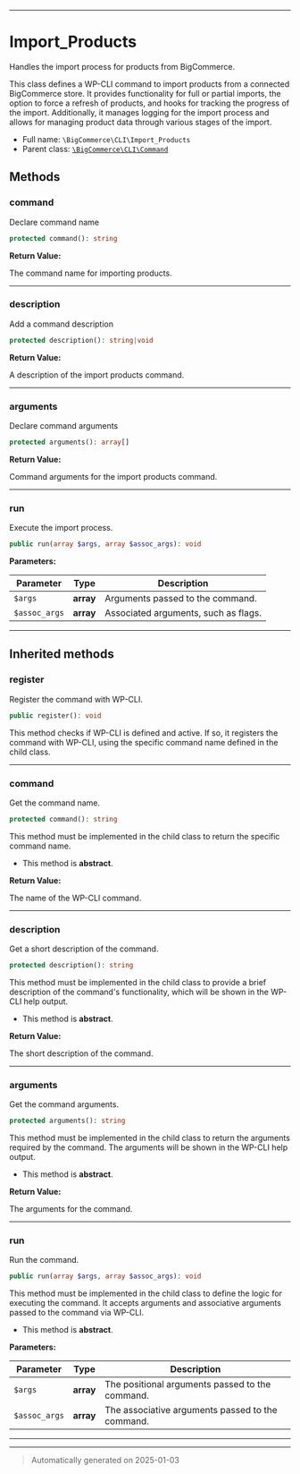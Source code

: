 ***

# Import_Products

Handles the import process for products from BigCommerce.

This class defines a WP-CLI command to import products from a connected BigCommerce store. It provides functionality for full or partial imports, the option to force a refresh of products, and hooks for tracking the progress of the import. Additionally, it manages logging for the import process and allows for managing product data through various stages of the import.

* Full name: `\BigCommerce\CLI\Import_Products`
* Parent class: [`\BigCommerce\CLI\Command`](./classes/BigCommerce/CLI/Command.md)




## Methods


### command

Declare command name

```php
protected command(): string
```









**Return Value:**

The command name for importing products.




***

### description

Add a command description

```php
protected description(): string|void
```









**Return Value:**

A description of the import products command.




***

### arguments

Declare command arguments

```php
protected arguments(): array[]
```









**Return Value:**

Command arguments for the import products command.




***

### run

Execute the import process.

```php
public run(array $args, array $assoc_args): void
```








**Parameters:**

| Parameter | Type | Description |
|-----------|------|-------------|
| `$args` | **array** | Arguments passed to the command. |
| `$assoc_args` | **array** | Associated arguments, such as flags. |





***


## Inherited methods


### register

Register the command with WP-CLI.

```php
public register(): void
```

This method checks if WP-CLI is defined and active. If so, it registers the command
with WP-CLI, using the specific command name defined in the child class.










***

### command

Get the command name.

```php
protected command(): string
```

This method must be implemented in the child class to return the specific command name.


* This method is **abstract**.




**Return Value:**

The name of the WP-CLI command.




***

### description

Get a short description of the command.

```php
protected description(): string
```

This method must be implemented in the child class to provide a brief description
of the command's functionality, which will be shown in the WP-CLI help output.


* This method is **abstract**.




**Return Value:**

The short description of the command.




***

### arguments

Get the command arguments.

```php
protected arguments(): string
```

This method must be implemented in the child class to return the arguments
required by the command. The arguments will be shown in the WP-CLI help output.


* This method is **abstract**.




**Return Value:**

The arguments for the command.




***

### run

Run the command.

```php
public run(array $args, array $assoc_args): void
```

This method must be implemented in the child class to define the logic
for executing the command. It accepts arguments and associative arguments
passed to the command via WP-CLI.


* This method is **abstract**.



**Parameters:**

| Parameter | Type | Description |
|-----------|------|-------------|
| `$args` | **array** | The positional arguments passed to the command. |
| `$assoc_args` | **array** | The associative arguments passed to the command. |





***


***
> Automatically generated on 2025-01-03
